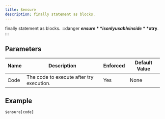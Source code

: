 ```yaml
---
title: $ensure
description: finally statement as blocks.
---
```


finally statement as blocks.
:::danger
**$ensure** is only usable inside **$xtry**.
:::
## Parameters
| Name |               Description                | Enforced | Default Value |
|------|------------------------------------------|----------|---------------|
| Code | The code to execute after try execution. | Yes      | None          |
## Example
```eats
$ensure[code]
```
